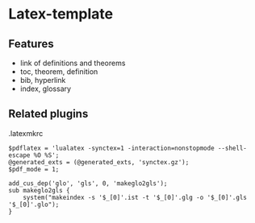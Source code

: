 # Latex-template

## Features

- link of definitions and theorems
- toc, theorem, definition
- bib, hyperlink
- index, glossary

## Related plugins

.latexmkrc
```
$pdflatex = 'lualatex -synctex=1 -interaction=nonstopmode --shell-escape %O %S';
@generated_exts = (@generated_exts, 'synctex.gz');
$pdf_mode = 1;

add_cus_dep('glo', 'gls', 0, 'makeglo2gls');
sub makeglo2gls {
    system("makeindex -s '$_[0]'.ist -t '$_[0]'.glg -o '$_[0]'.gls '$_[0]'.glo");
}
```